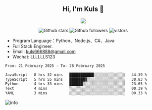 <h2 align="center"> Hi, I'm Kuls 👋 </h2>
<p align="center">
    <p align="center">
        <img src=" https://avatars.githubusercontent.com/u/42165104?s=460&u=5c7fbf0bce7d4b38a15a44676e6f64b529e47598&v=4"/>
    </p>
    <p align="center">
      <img src="https://img.shields.io/github/stars/hellokuls?style=social" alt="Github stars" />
      <img src="https://img.shields.io/github/followers/hellokuls?style=social" alt="Github followers" />
      <img src="https://visitor-badge.glitch.me/badge?page_id=hellokuls.readme" alt="vistors" />
    </p>
</p>

- Program Language：Python、Node.js、C#、Java
- Full Stack Engineer.
- Email: kuls666888@gmail.com
- Wechat: LLLLLLS123

<!--START_SECTION:waka-->

```txt
From: 21 February 2025 - To: 28 February 2025

JavaScript   8 hrs 32 mins   ███████████░░░░░░░░░░░░░░   44.39 %
TypeScript   5 hrs 55 mins   ███████▓░░░░░░░░░░░░░░░░░   30.83 %
Python       4 hrs 33 mins   ██████░░░░░░░░░░░░░░░░░░░   23.65 %
Text         4 mins          ░░░░░░░░░░░░░░░░░░░░░░░░░   00.39 %
YAML         3 mins          ░░░░░░░░░░░░░░░░░░░░░░░░░   00.33 %
```

<!--END_SECTION:waka-->

![info](https://github-readme-stats.vercel.app/api?username=hellokuls&show_icons=true&count_private=true&hide=prs&theme=default_repocard)


